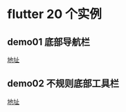 # flutter 20 个实例

## demo01 底部导航栏

[地址](https://jspang.com/post/flutterDemo.html#toc-ff4)

## demo02 不规则底部工具栏

[地址](https://jspang.com/post/flutterDemo.html#toc-973)